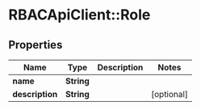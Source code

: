 # RBACApiClient::Role

## Properties
Name | Type | Description | Notes
------------ | ------------- | ------------- | -------------
**name** | **String** |  | 
**description** | **String** |  | [optional] 


